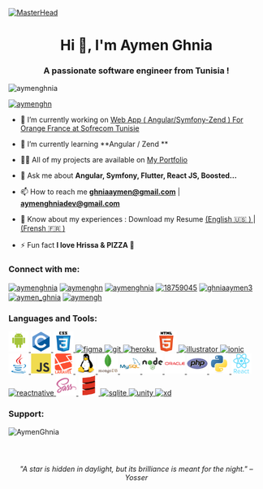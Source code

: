 [![MasterHead](https://github.com/aymenghnia/aymenghnia/assets/51254451/45d17b31-e06f-47ad-a61f-42fb827c8774)](https://aymenghnia.dev)
 
<h1 align="center">Hi 👋, I'm Aymen Ghnia</h1>
<h3 align="center">A passionate  software engineer from Tunisia !</h3>
<!-- <img align="right" alt="Coding" width="300" src="https://i.ibb.co/Kz6yx4n/profile-pic-3-modified.png"> -->


<p align="left"> <img src="https://komarev.com/ghpvc/?username=aymenghnia&label=Profile%20views&color=0e75b6&style=flat" alt="aymenghnia" /> </p>

<p align="left"> <a href="https://twitter.com/aymenghn" target="blank"><img src="https://img.shields.io/twitter/follow/aymenghn?logo=twitter&style=for-the-badge" alt="aymenghn" /></a> </p>

- 🔭 I’m currently working on [Web App ( Angular/Symfony-Zend ) For Orange France at Sofrecom Tunisie](#)

- 🌱 I’m currently learning **Angular / Zend **

- 👨‍💻 All of my projects are available on  [My Portfolio](https://aymenghnia.vercel.app)

- 💬 Ask me about **Angular, Symfony, Flutter, React JS, Boosted...**

- 📫 How to reach me **ghniaaymen@gmail.com**  |  **aymenghniadev@gmail.com**

- 📄 Know about my experiences : Download my Resume [ (English 🇺🇸 ) ](https://drive.google.com/file/d/1Coj4iOZZ4sU6sOdzNssEGTKhj731HaCa/view?usp=sharing) |  [ (Frensh 🇫🇷 ) ](https://drive.google.com/file/d/1hKRXuT_PVogK6y2E6q3LKo2fmQKneQwC/view?usp=sharing)

- ⚡ Fun fact **I love Hrissa & PIZZA 🍕**

<h3 align="left">Connect with me:</h3>
<p align="left">
<a href="https://dev.to/aymenghnia" target="blank"><img align="center" src="https://raw.githubusercontent.com/rahuldkjain/github-profile-readme-generator/master/src/images/icons/Social/devto.svg" alt="aymenghnia" height="30" width="40" /></a>
<a href="https://twitter.com/aymenghn" target="blank"><img align="center" src="https://raw.githubusercontent.com/rahuldkjain/github-profile-readme-generator/master/src/images/icons/Social/twitter.svg" alt="aymenghn" height="30" width="40" /></a>
<a href="https://linkedin.com/in/aymenghnia" target="blank"><img align="center" src="https://raw.githubusercontent.com/rahuldkjain/github-profile-readme-generator/master/src/images/icons/Social/linked-in-alt.svg" alt="aymenghnia" height="30" width="40" /></a>
<a href="https://stackoverflow.com/users/18759045" target="blank"><img align="center" src="https://raw.githubusercontent.com/rahuldkjain/github-profile-readme-generator/master/src/images/icons/Social/stack-overflow.svg" alt="18759045" height="30" width="40" /></a>
<a href="https://fb.com/ghniaaymen3" target="blank"><img align="center" src="https://raw.githubusercontent.com/rahuldkjain/github-profile-readme-generator/master/src/images/icons/Social/facebook.svg" alt="ghniaaymen3" height="30" width="40" /></a>
<a href="https://instagram.com/aymen_ghnia" target="blank"><img align="center" src="https://raw.githubusercontent.com/rahuldkjain/github-profile-readme-generator/master/src/images/icons/Social/instagram.svg" alt="aymen_ghnia" height="30" width="40" /></a>
<a href="https://dribbble.com/aymengh" target="blank"><img align="center" src="https://raw.githubusercontent.com/rahuldkjain/github-profile-readme-generator/master/src/images/icons/Social/dribbble.svg" alt="aymengh" height="30" width="40" /></a>
</p>

<h3 align="left">Languages and Tools:</h3>
<p align="left"> <a href="https://developer.android.com" target="_blank" rel="noreferrer"> <img src="https://raw.githubusercontent.com/devicons/devicon/master/icons/android/android-original-wordmark.svg" alt="android" width="40" height="40"/> </a> <a href="https://www.cprogramming.com/" target="_blank" rel="noreferrer"> <img src="https://raw.githubusercontent.com/devicons/devicon/master/icons/c/c-original.svg" alt="c" width="40" height="40"/> </a> <a href="https://www.w3schools.com/css/" target="_blank" rel="noreferrer"> <img src="https://raw.githubusercontent.com/devicons/devicon/master/icons/css3/css3-original-wordmark.svg" alt="css3" width="40" height="40"/> </a> <a href="https://www.figma.com/" target="_blank" rel="noreferrer"> <img src="https://www.vectorlogo.zone/logos/figma/figma-icon.svg" alt="figma" width="40" height="40"/> </a> <a href="https://git-scm.com/" target="_blank" rel="noreferrer"> <img src="https://www.vectorlogo.zone/logos/git-scm/git-scm-icon.svg" alt="git" width="40" height="40"/> </a> <a href="https://heroku.com" target="_blank" rel="noreferrer"> <img src="https://www.vectorlogo.zone/logos/heroku/heroku-icon.svg" alt="heroku" width="40" height="40"/> </a> <a href="https://www.w3.org/html/" target="_blank" rel="noreferrer"> <img src="https://raw.githubusercontent.com/devicons/devicon/master/icons/html5/html5-original-wordmark.svg" alt="html5" width="40" height="40"/> </a> <a href="https://www.adobe.com/in/products/illustrator.html" target="_blank" rel="noreferrer"> <img src="https://www.vectorlogo.zone/logos/adobe_illustrator/adobe_illustrator-icon.svg" alt="illustrator" width="40" height="40"/> </a> <a href="https://ionicframework.com" target="_blank" rel="noreferrer"> <img src="https://upload.wikimedia.org/wikipedia/commons/d/d1/Ionic_Logo.svg" alt="ionic" width="40" height="40"/> </a> <a href="https://www.java.com" target="_blank" rel="noreferrer"> <img src="https://raw.githubusercontent.com/devicons/devicon/master/icons/java/java-original.svg" alt="java" width="40" height="40"/> </a> <a href="https://developer.mozilla.org/en-US/docs/Web/JavaScript" target="_blank" rel="noreferrer"> <img src="https://raw.githubusercontent.com/devicons/devicon/master/icons/javascript/javascript-original.svg" alt="javascript" width="40" height="40"/> </a> <a href="https://laravel.com/" target="_blank" rel="noreferrer"> <img src="https://raw.githubusercontent.com/devicons/devicon/master/icons/laravel/laravel-plain-wordmark.svg" alt="laravel" width="40" height="40"/> </a> <a href="https://www.linux.org/" target="_blank" rel="noreferrer"> <img src="https://raw.githubusercontent.com/devicons/devicon/master/icons/linux/linux-original.svg" alt="linux" width="40" height="40"/> </a> <a href="https://www.mongodb.com/" target="_blank" rel="noreferrer"> <img src="https://raw.githubusercontent.com/devicons/devicon/master/icons/mongodb/mongodb-original-wordmark.svg" alt="mongodb" width="40" height="40"/> </a> <a href="https://www.mysql.com/" target="_blank" rel="noreferrer"> <img src="https://raw.githubusercontent.com/devicons/devicon/master/icons/mysql/mysql-original-wordmark.svg" alt="mysql" width="40" height="40"/> </a> <a href="https://nodejs.org" target="_blank" rel="noreferrer"> <img src="https://raw.githubusercontent.com/devicons/devicon/master/icons/nodejs/nodejs-original-wordmark.svg" alt="nodejs" width="40" height="40"/> </a> <a href="https://www.oracle.com/" target="_blank" rel="noreferrer"> <img src="https://raw.githubusercontent.com/devicons/devicon/master/icons/oracle/oracle-original.svg" alt="oracle" width="40" height="40"/> </a> <a href="https://www.php.net" target="_blank" rel="noreferrer"> <img src="https://raw.githubusercontent.com/devicons/devicon/master/icons/php/php-original.svg" alt="php" width="40" height="40"/> </a> <a href="https://www.python.org" target="_blank" rel="noreferrer"> <img src="https://raw.githubusercontent.com/devicons/devicon/master/icons/python/python-original.svg" alt="python" width="40" height="40"/> </a> <a href="https://reactjs.org/" target="_blank" rel="noreferrer"> <img src="https://raw.githubusercontent.com/devicons/devicon/master/icons/react/react-original-wordmark.svg" alt="react" width="40" height="40"/> </a> <a href="https://reactnative.dev/" target="_blank" rel="noreferrer"> <img src="https://reactnative.dev/img/header_logo.svg" alt="reactnative" width="40" height="40"/> </a> <a href="https://sass-lang.com" target="_blank" rel="noreferrer"> <img src="https://raw.githubusercontent.com/devicons/devicon/master/icons/sass/sass-original.svg" alt="sass" width="40" height="40"/> </a> <a href="https://www.scala-lang.org" target="_blank" rel="noreferrer"> <img src="https://raw.githubusercontent.com/devicons/devicon/master/icons/scala/scala-original.svg" alt="scala" width="40" height="40"/> </a> <a href="https://www.sqlite.org/" target="_blank" rel="noreferrer"> <img src="https://www.vectorlogo.zone/logos/sqlite/sqlite-icon.svg" alt="sqlite" width="40" height="40"/> </a> <a href="https://unity.com/" target="_blank" rel="noreferrer"> <img src="https://www.vectorlogo.zone/logos/unity3d/unity3d-icon.svg" alt="unity" width="40" height="40"/> </a> <a href="https://www.adobe.com/products/xd.html" target="_blank" rel="noreferrer"> <img src="https://cdn.worldvectorlogo.com/logos/adobe-xd.svg" alt="xd" width="40" height="40"/> </a> </p>

<h3 align="left">Support:</h3>

<p><a href="https://www.buymeacoffee.com/AymenGhnia"> <img align="left" src="https://cdn.buymeacoffee.com/buttons/v2/default-yellow.png" height="50" width="210" alt="AymenGhnia" /></a></p><br><br>


 <h1 align="center"></h1>

<p align="center">
   <i>"A star is hidden in daylight, but its brilliance is meant for the night." – Yosser
</i>
   
<!-- <p><img align="left" src="https://github-readme-stats.vercel.app/api/top-langs?username=aymenghnia&show_icons=true&locale=en&layout=compact" alt="aymenghnia" /></p> -->

<!-- <p>&nbsp;<img align="center" src="https://github-readme-stats.vercel.app/api?username=aymenghnia&show_icons=true&locale=en" alt="aymenghnia" /></p> -->

<!-- <p><img align="center" src="https://github-readme-streak-stats.herokuapp.com/?user=aymenghnia&" alt="aymenghnia" /></p> -->
